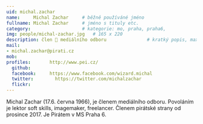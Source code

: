 ```yaml
---
uid: michal.zachar
name:     Michal Zachar  	# běžně používáné jméno
fullname: Michal Zachar  	# jméno s tituly etc.
category:                 	# kategorie: mo, praha, praha6, 
img: people/michal-zachar.jpg   # 165 x 220
description: člen 📢 mediálního odboru             	# kratký popis, max 160 znaků
mail:
- michal.zachar@pirati.cz
mob:			  
profiles:       http://www.pei.cz/
  github:       
  facebook:     https://www.facebook.com/wizard.michal
  twitter: 		  https://twitter.com/michalzachar
  flickr:		  
---
```


Michal Zachar (17.6. června 1966), je členem mediálního odboru. Povoláním je lektor soft skills, imagemaker, freelancer. Členem pirátské strany od prosince 2017. Je Pirátem v MS Praha 6.
